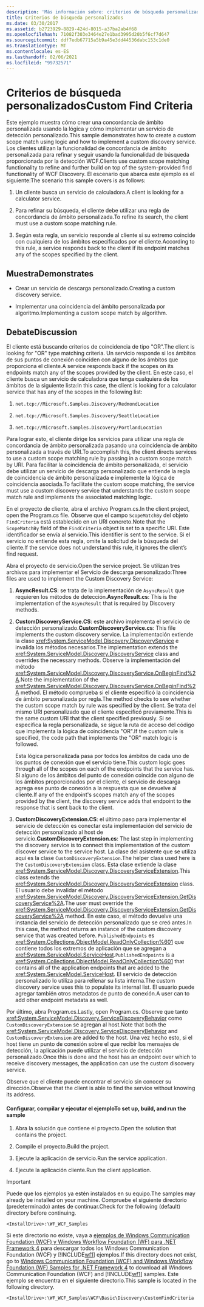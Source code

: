 ```yaml
---
description: 'Más información sobre: criterios de búsqueda personalizados'
title: Criterios de búsqueda personalizados
ms.date: 03/30/2017
ms.assetid: b2723929-8829-424d-8015-a37ba2ab4f68
ms.openlocfilehash: 71082f303e3464e27e1bad3995d20b5f6cf7d647
ms.sourcegitcommit: ddf7edb67715a5b9a45e3dd44536dabc153c1de0
ms.translationtype: MT
ms.contentlocale: es-ES
ms.lasthandoff: 02/06/2021
ms.locfileid: "99732571"
---
```

# <a name="custom-find-criteria"></a><span data-ttu-id="ed967-103">Criterios de búsqueda personalizados</span><span class="sxs-lookup"><span data-stu-id="ed967-103">Custom Find Criteria</span></span>

<span data-ttu-id="ed967-104">Este ejemplo muestra cómo crear una concordancia de ámbito personalizada usando la lógica y cómo implementar un servicio de detección personalizado.</span><span class="sxs-lookup"><span data-stu-id="ed967-104">This sample demonstrates how to create a custom scope match using logic and how to implement a custom discovery service.</span></span> <span data-ttu-id="ed967-105">Los clientes utilizan la funcionalidad de concordancia de ámbito personalizada para refinar y seguir usando la funcionalidad de búsqueda proporcionada por la detección WCF.</span><span class="sxs-lookup"><span data-stu-id="ed967-105">Clients use custom scope matching functionality to refine and further build on top of the system-provided find functionality of WCF Discovery.</span></span> <span data-ttu-id="ed967-106">El escenario que abarca este ejemplo es el siguiente:</span><span class="sxs-lookup"><span data-stu-id="ed967-106">The scenario this sample covers is as follows:</span></span>  
  
1. <span data-ttu-id="ed967-107">Un cliente busca un servicio de calculadora.</span><span class="sxs-lookup"><span data-stu-id="ed967-107">A client is looking for a calculator service.</span></span>  
  
2. <span data-ttu-id="ed967-108">Para refinar su búsqueda, el cliente debe utilizar una regla de concordancia de ámbito personalizada.</span><span class="sxs-lookup"><span data-stu-id="ed967-108">To refine its search, the client must use a custom scope matching rule.</span></span>  
  
3. <span data-ttu-id="ed967-109">Según esta regla, un servicio responde al cliente si su extremo coincide con cualquiera de los ámbitos especificados por el cliente.</span><span class="sxs-lookup"><span data-stu-id="ed967-109">According to this rule, a service responds back to the client if its endpoint matches any of the scopes specified by the client.</span></span>  
  
## <a name="demonstrates"></a><span data-ttu-id="ed967-110">Muestra</span><span class="sxs-lookup"><span data-stu-id="ed967-110">Demonstrates</span></span>  
  
- <span data-ttu-id="ed967-111">Crear un servicio de descarga personalizado.</span><span class="sxs-lookup"><span data-stu-id="ed967-111">Creating a custom discovery service.</span></span>  
  
- <span data-ttu-id="ed967-112">Implementar una coincidencia del ámbito personalizada por algoritmo.</span><span class="sxs-lookup"><span data-stu-id="ed967-112">Implementing a custom scope match by algorithm.</span></span>  
  
## <a name="discussion"></a><span data-ttu-id="ed967-113">Debate</span><span class="sxs-lookup"><span data-stu-id="ed967-113">Discussion</span></span>  

 <span data-ttu-id="ed967-114">El cliente está buscando criterios de coincidencia de tipo "OR".</span><span class="sxs-lookup"><span data-stu-id="ed967-114">The client is looking for "OR" type matching criteria.</span></span> <span data-ttu-id="ed967-115">Un servicio responde si los ámbitos de sus puntos de conexión coinciden con alguno de los ámbitos que proporciona el cliente.</span><span class="sxs-lookup"><span data-stu-id="ed967-115">A service responds back if the scopes on its endpoints match any of the scopes provided by the client.</span></span> <span data-ttu-id="ed967-116">En este caso, el cliente busca un servicio de calculadora que tenga cualquiera de los ámbitos de la siguiente lista:</span><span class="sxs-lookup"><span data-stu-id="ed967-116">In this case, the client is looking for a calculator service that has any of the scopes in the following list:</span></span>  
  
1. `net.tcp://Microsoft.Samples.Discovery/RedmondLocation`  
  
2. `net.tcp://Microsoft.Samples.Discovery/SeattleLocation`  
  
3. `net.tcp://Microsoft.Samples.Discovery/PortlandLocation`  
  
 <span data-ttu-id="ed967-117">Para lograr esto, el cliente dirige los servicios para utilizar una regla de concordancia de ámbito personalizada pasando una coincidencia de ámbito personalizada a través de URI.</span><span class="sxs-lookup"><span data-stu-id="ed967-117">To accomplish this, the client directs services to use a custom scope matching rule by passing in a custom scope match by URI.</span></span> <span data-ttu-id="ed967-118">Para facilitar la coincidencia de ámbito personalizada, el servicio debe utilizar un servicio de descarga personalizado que entiende la regla de coincidencia de ámbito personalizada e implemente la lógica de coincidencia asociada.</span><span class="sxs-lookup"><span data-stu-id="ed967-118">To facilitate the custom scope matching, the service must use a custom discovery service that understands the custom scope match rule and implements the associated matching logic.</span></span>  
  
 <span data-ttu-id="ed967-119">En el proyecto de cliente, abra el archivo Program.cs.</span><span class="sxs-lookup"><span data-stu-id="ed967-119">In the client project, open the Program.cs file.</span></span> <span data-ttu-id="ed967-120">Observe que el campo `ScopeMatchBy` del objeto `FindCriteria` está establecido en un URI concreto.</span><span class="sxs-lookup"><span data-stu-id="ed967-120">Note that the `ScopeMatchBy` field of the `FindCriteria` object is set to a specific URI.</span></span> <span data-ttu-id="ed967-121">Este identificador se envía al servicio.</span><span class="sxs-lookup"><span data-stu-id="ed967-121">This identifier is sent to the service.</span></span> <span data-ttu-id="ed967-122">Si el servicio no entiende esta regla, omite la solicitud de la búsqueda del cliente.</span><span class="sxs-lookup"><span data-stu-id="ed967-122">If the service does not understand this rule, it ignores the client’s find request.</span></span>  
  
 <span data-ttu-id="ed967-123">Abra el proyecto de servicio.</span><span class="sxs-lookup"><span data-stu-id="ed967-123">Open the service project.</span></span> <span data-ttu-id="ed967-124">Se utilizan tres archivos para implementar el Servicio de descarga personalizado:</span><span class="sxs-lookup"><span data-stu-id="ed967-124">Three files are used to implement the Custom Discovery Service:</span></span>  
  
1. <span data-ttu-id="ed967-125">**AsyncResult.CS**: se trata de la implementación de `AsyncResult` que requieren los métodos de detección.</span><span class="sxs-lookup"><span data-stu-id="ed967-125">**AsyncResult.cs**: This is the implementation of the `AsyncResult` that is required by Discovery methods.</span></span>  
  
2. <span data-ttu-id="ed967-126">**CustomDiscoveryService.CS**: este archivo implementa el servicio de detección personalizado.</span><span class="sxs-lookup"><span data-stu-id="ed967-126">**CustomDiscoveryService.cs**: This file implements the custom discovery service.</span></span> <span data-ttu-id="ed967-127">La implementación extiende la clase <xref:System.ServiceModel.Discovery.DiscoveryService> e invalida los métodos necesarios.</span><span class="sxs-lookup"><span data-stu-id="ed967-127">The implementation extends the <xref:System.ServiceModel.Discovery.DiscoveryService> class and overrides the necessary methods.</span></span> <span data-ttu-id="ed967-128">Observe la implementación del método <xref:System.ServiceModel.Discovery.DiscoveryService.OnBeginFind%2A>.</span><span class="sxs-lookup"><span data-stu-id="ed967-128">Note the implementation of the <xref:System.ServiceModel.Discovery.DiscoveryService.OnBeginFind%2A> method.</span></span> <span data-ttu-id="ed967-129">El método comprueba si el cliente especificó la coincidencia de ámbito personalizada por regla.</span><span class="sxs-lookup"><span data-stu-id="ed967-129">The method checks to see whether the custom scope match by rule was specified by the client.</span></span> <span data-ttu-id="ed967-130">Se trata del mismo URI personalizado que el cliente especificó previamente.</span><span class="sxs-lookup"><span data-stu-id="ed967-130">This is the same custom URI that the client specified previously.</span></span> <span data-ttu-id="ed967-131">Si se especifica la regla personalizada, se sigue la ruta de acceso del código que implementa la lógica de coincidencia "OR".</span><span class="sxs-lookup"><span data-stu-id="ed967-131">If the custom rule is specified, the code path that implements the "OR" match logic is followed.</span></span>  
  
     <span data-ttu-id="ed967-132">Esta lógica personalizada pasa por todos los ámbitos de cada uno de los puntos de conexión que el servicio tiene.</span><span class="sxs-lookup"><span data-stu-id="ed967-132">This custom logic goes through all of the scopes on each of the endpoints that the service has.</span></span> <span data-ttu-id="ed967-133">Si alguno de los ámbitos del punto de conexión coincide con alguno de los ámbitos proporcionados por el cliente, el servicio de descarga agrega ese punto de conexión a la respuesta que se devuelve al cliente.</span><span class="sxs-lookup"><span data-stu-id="ed967-133">If any of the endpoint's scopes match any of the scopes provided by the client, the discovery service adds that endpoint to the response that is sent back to the client.</span></span>  
  
3. <span data-ttu-id="ed967-134">**CustomDiscoveryExtension.CS**: el último paso para implementar el servicio de detección es conectar esta implementación del servicio de detección personalizado al host de servicio.</span><span class="sxs-lookup"><span data-stu-id="ed967-134">**CustomDiscoveryExtension.cs**: The last step in implementing the discovery service is to connect this implementation of the custom discover service to the service host.</span></span> <span data-ttu-id="ed967-135">La clase del asistente que se utiliza aquí es la clase `CustomDiscoveryExtension`.</span><span class="sxs-lookup"><span data-stu-id="ed967-135">The helper class used here is the `CustomDiscoveryExtension` class.</span></span> <span data-ttu-id="ed967-136">Esta clase extiende la clase <xref:System.ServiceModel.Discovery.DiscoveryServiceExtension>.</span><span class="sxs-lookup"><span data-stu-id="ed967-136">This class extends the <xref:System.ServiceModel.Discovery.DiscoveryServiceExtension> class.</span></span> <span data-ttu-id="ed967-137">El usuario debe invalidar el método <xref:System.ServiceModel.Discovery.DiscoveryServiceExtension.GetDiscoveryService%2A>.</span><span class="sxs-lookup"><span data-stu-id="ed967-137">The user must override the <xref:System.ServiceModel.Discovery.DiscoveryServiceExtension.GetDiscoveryService%2A> method.</span></span> <span data-ttu-id="ed967-138">En este caso, el método devuelve una instancia del servicio de detección personalizado que se creó antes.</span><span class="sxs-lookup"><span data-stu-id="ed967-138">In this case, the method returns an instance of the custom discovery service that was created before.</span></span> <span data-ttu-id="ed967-139">`PublishedEndpoints` es <xref:System.Collections.ObjectModel.ReadOnlyCollection%601> que contiene todos los extremos de aplicación que se agregan a <xref:System.ServiceModel.ServiceHost>.</span><span class="sxs-lookup"><span data-stu-id="ed967-139">`PublishedEndpoints` is a <xref:System.Collections.ObjectModel.ReadOnlyCollection%601> that contains all of the application endpoints that are added to the <xref:System.ServiceModel.ServiceHost>.</span></span> <span data-ttu-id="ed967-140">El servicio de detección personalizado lo utiliza para rellenar su lista interna.</span><span class="sxs-lookup"><span data-stu-id="ed967-140">The custom discovery service uses this to populate its internal list.</span></span> <span data-ttu-id="ed967-141">El usuario puede agregar también otros metadatos de punto de conexión.</span><span class="sxs-lookup"><span data-stu-id="ed967-141">A user can to add other endpoint metadata as well.</span></span>  
  
 <span data-ttu-id="ed967-142">Por último, abra Program.cs.</span><span class="sxs-lookup"><span data-stu-id="ed967-142">Lastly, open Program.cs.</span></span> <span data-ttu-id="ed967-143">Observe que tanto <xref:System.ServiceModel.Discovery.ServiceDiscoveryBehavior> como `CustomDiscoveryExtension` se agregan al host.</span><span class="sxs-lookup"><span data-stu-id="ed967-143">Note that both the <xref:System.ServiceModel.Discovery.ServiceDiscoveryBehavior> and `CustomDiscoveryExtension` are added to the host.</span></span> <span data-ttu-id="ed967-144">Una vez hecho esto, si el host tiene un punto de conexión sobre el que recibir los mensajes de detección, la aplicación puede utilizar el servicio de detección personalizado.</span><span class="sxs-lookup"><span data-stu-id="ed967-144">Once this is done and the host has an endpoint over which to receive discovery messages, the application can use the custom discovery service.</span></span>  
  
 <span data-ttu-id="ed967-145">Observe que el cliente puede encontrar el servicio sin conocer su dirección.</span><span class="sxs-lookup"><span data-stu-id="ed967-145">Observe that the client is able to find the service without knowing its address.</span></span>  
  
#### <a name="to-set-up-build-and-run-the-sample"></a><span data-ttu-id="ed967-146">Configurar, compilar y ejecutar el ejemplo</span><span class="sxs-lookup"><span data-stu-id="ed967-146">To set up, build, and run the sample</span></span>  
  
1. <span data-ttu-id="ed967-147">Abra la solución que contiene el proyecto.</span><span class="sxs-lookup"><span data-stu-id="ed967-147">Open the solution that contains the project.</span></span>  
  
2. <span data-ttu-id="ed967-148">Compile el proyecto.</span><span class="sxs-lookup"><span data-stu-id="ed967-148">Build the project.</span></span>  
  
3. <span data-ttu-id="ed967-149">Ejecute la aplicación de servicio.</span><span class="sxs-lookup"><span data-stu-id="ed967-149">Run the service application.</span></span>  
  
4. <span data-ttu-id="ed967-150">Ejecute la aplicación cliente.</span><span class="sxs-lookup"><span data-stu-id="ed967-150">Run the client application.</span></span>  
  
> [!IMPORTANT]
> <span data-ttu-id="ed967-151">Puede que los ejemplos ya estén instalados en su equipo.</span><span class="sxs-lookup"><span data-stu-id="ed967-151">The samples may already be installed on your machine.</span></span> <span data-ttu-id="ed967-152">Compruebe el siguiente directorio (predeterminado) antes de continuar.</span><span class="sxs-lookup"><span data-stu-id="ed967-152">Check for the following (default) directory before continuing.</span></span>  
>
> `<InstallDrive>:\WF_WCF_Samples`  
>
> <span data-ttu-id="ed967-153">Si este directorio no existe, vaya a [ejemplos de Windows Communication Foundation (WCF) y Windows Workflow Foundation (WF) para .NET Framework 4](https://www.microsoft.com/download/details.aspx?id=21459) para descargar todos los Windows Communication Foundation (WCF) y [!INCLUDE[wf1](../../../../includes/wf1-md.md)] ejemplos.</span><span class="sxs-lookup"><span data-stu-id="ed967-153">If this directory does not exist, go to [Windows Communication Foundation (WCF) and Windows Workflow Foundation (WF) Samples for .NET Framework 4](https://www.microsoft.com/download/details.aspx?id=21459) to download all Windows Communication Foundation (WCF) and [!INCLUDE[wf1](../../../../includes/wf1-md.md)] samples.</span></span> <span data-ttu-id="ed967-154">Este ejemplo se encuentra en el siguiente directorio.</span><span class="sxs-lookup"><span data-stu-id="ed967-154">This sample is located in the following directory.</span></span>  
>
> `<InstallDrive>:\WF_WCF_Samples\WCF\Basic\Discovery\CustomFindCriteria`
